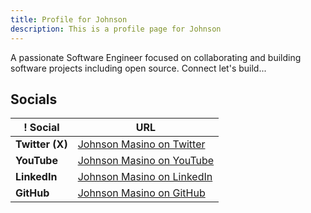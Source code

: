 ```yaml
---
title: Profile for Johnson
description: This is a profile page for Johnson
---
```


A passionate Software Engineer focused on collaborating and building software projects
including open source. Connect let's build...

## Socials

| ! Social        | URL                                                                     |
| --------------- | ----------------------------------------------------------------------- |
| **Twitter (X)** | [Johnson Masino on Twitter](https://twitter.com/masino_oficial)         |
| **YouTube**     | [Johnson Masino on YouTube](https://www.youtube.com/@johnsonmasino1370) |
| **LinkedIn**    | [Johnson Masino on LinkedIn](https://www.linkedin.com/in/masino100/)    |
| **GitHub**      | [Johnson Masino on GitHub](https://github.com/JohnsonMasino)            |
